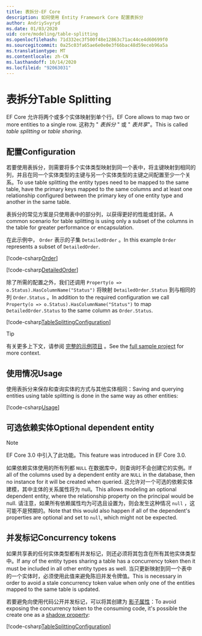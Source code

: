 ```yaml
---
title: 表拆分-EF Core
description: 如何使用 Entity Framework Core 配置表拆分
author: AndriySvyryd
ms.date: 01/03/2020
uid: core/modeling/table-splitting
ms.openlocfilehash: 71d332ec3f500f48e12863c71ac44ce4d60699f0
ms.sourcegitcommit: 0a25c03fa65ae6e0e0e3f66bac48d59eceb96a5a
ms.translationtype: MT
ms.contentlocale: zh-CN
ms.lasthandoff: 10/14/2020
ms.locfileid: "92063031"
---
```

# <a name="table-splitting"></a><span data-ttu-id="7b8d6-103">表拆分</span><span class="sxs-lookup"><span data-stu-id="7b8d6-103">Table Splitting</span></span>

<span data-ttu-id="7b8d6-104">EF Core 允许将两个或多个实体映射到单个行。</span><span class="sxs-lookup"><span data-stu-id="7b8d6-104">EF Core allows to map two or more entities to a single row.</span></span> <span data-ttu-id="7b8d6-105">这称为 " _表拆分_ " 或 " _表共享_"。</span><span class="sxs-lookup"><span data-stu-id="7b8d6-105">This is called _table splitting_ or _table sharing_.</span></span>

## <a name="configuration"></a><span data-ttu-id="7b8d6-106">配置</span><span class="sxs-lookup"><span data-stu-id="7b8d6-106">Configuration</span></span>

<span data-ttu-id="7b8d6-107">若要使用表拆分，则需要将多个实体类型映射到同一个表中，将主键映射到相同的列，并且在同一个实体类型的主键与另一个实体类型的主键之间配置至少一个关系。</span><span class="sxs-lookup"><span data-stu-id="7b8d6-107">To use table splitting the entity types need to be mapped to the same table, have the primary keys mapped to the same columns and at least one relationship configured between the primary key of one entity type and another in the same table.</span></span>

<span data-ttu-id="7b8d6-108">表拆分的常见方案是只使用表中的部分列，以获得更好的性能或封装。</span><span class="sxs-lookup"><span data-stu-id="7b8d6-108">A common scenario for table splitting is using only a subset of the columns in the table for greater performance or encapsulation.</span></span>

<span data-ttu-id="7b8d6-109">在此示例中， `Order` 表示的子集 `DetailedOrder` 。</span><span class="sxs-lookup"><span data-stu-id="7b8d6-109">In this example `Order` represents a subset of `DetailedOrder`.</span></span>

[!code-csharp[Order](../../../samples/core/Modeling/TableSplitting/Order.cs?name=Order)]

[!code-csharp[DetailedOrder](../../../samples/core/Modeling/TableSplitting/DetailedOrder.cs?name=DetailedOrder)]

<span data-ttu-id="7b8d6-110">除了所需的配置之外，我们还调用 `Property(o => o.Status).HasColumnName("Status")` 将映射 `DetailedOrder.Status` 到与相同的列 `Order.Status` 。</span><span class="sxs-lookup"><span data-stu-id="7b8d6-110">In addition to the required configuration we call `Property(o => o.Status).HasColumnName("Status")` to map `DetailedOrder.Status` to the same column as `Order.Status`.</span></span>

[!code-csharp[TableSplittingConfiguration](../../../samples/core/Modeling/TableSplitting/TableSplittingContext.cs?name=TableSplitting)]

> [!TIP]
> <span data-ttu-id="7b8d6-111">有关更多上下文，请参阅 [完整的示例项目](https://github.com/dotnet/EntityFramework.Docs/tree/master/samples/core/Modeling/TableSplitting) 。</span><span class="sxs-lookup"><span data-stu-id="7b8d6-111">See the [full sample project](https://github.com/dotnet/EntityFramework.Docs/tree/master/samples/core/Modeling/TableSplitting) for more context.</span></span>

## <a name="usage"></a><span data-ttu-id="7b8d6-112">使用情况</span><span class="sxs-lookup"><span data-stu-id="7b8d6-112">Usage</span></span>

<span data-ttu-id="7b8d6-113">使用表拆分来保存和查询实体的方式与其他实体相同：</span><span class="sxs-lookup"><span data-stu-id="7b8d6-113">Saving and querying entities using table splitting is done in the same way as other entities:</span></span>

[!code-csharp[Usage](../../../samples/core/Modeling/TableSplitting/Program.cs?name=Usage)]

## <a name="optional-dependent-entity"></a><span data-ttu-id="7b8d6-114">可选依赖实体</span><span class="sxs-lookup"><span data-stu-id="7b8d6-114">Optional dependent entity</span></span>

> [!NOTE]
> <span data-ttu-id="7b8d6-115">EF Core 3.0 中引入了此功能。</span><span class="sxs-lookup"><span data-stu-id="7b8d6-115">This feature was introduced in EF Core 3.0.</span></span>

<span data-ttu-id="7b8d6-116">如果依赖实体使用的所有列都 `NULL` 在数据库中，则查询时不会创建它的实例。</span><span class="sxs-lookup"><span data-stu-id="7b8d6-116">If all of the columns used by a dependent entity are `NULL` in the database, then no instance for it will be created when queried.</span></span> <span data-ttu-id="7b8d6-117">这允许对一个可选的依赖实体建模，其中主体的关系属性将为 null。</span><span class="sxs-lookup"><span data-stu-id="7b8d6-117">This allows modeling an optional dependent entity, where the relationship property on the principal would be null.</span></span> <span data-ttu-id="7b8d6-118">请注意，如果所有依赖属性均为可选且设置为，则会发生这种情况 `null` ，这可能不是预期的。</span><span class="sxs-lookup"><span data-stu-id="7b8d6-118">Note that this would also happen if all of the dependent's properties are optional and set to `null`, which might not be expected.</span></span>

## <a name="concurrency-tokens"></a><span data-ttu-id="7b8d6-119">并发标记</span><span class="sxs-lookup"><span data-stu-id="7b8d6-119">Concurrency tokens</span></span>

<span data-ttu-id="7b8d6-120">如果共享表的任何实体类型都有并发标记，则还必须将其包含在所有其他实体类型中。</span><span class="sxs-lookup"><span data-stu-id="7b8d6-120">If any of the entity types sharing a table has a concurrency token then it must be included in all other entity types as well.</span></span> <span data-ttu-id="7b8d6-121">当只更新映射到同一个表中的一个实体时，必须使用此值来避免陈旧并发令牌值。</span><span class="sxs-lookup"><span data-stu-id="7b8d6-121">This is necessary in order to avoid a stale concurrency token value when only one of the entities mapped to the same table is updated.</span></span>

<span data-ttu-id="7b8d6-122">若要避免向使用代码公开并发标记，可以将其创建为 [影子属性](xref:core/modeling/shadow-properties)：</span><span class="sxs-lookup"><span data-stu-id="7b8d6-122">To avoid exposing the concurrency token to the consuming code, it's possible the create one as a [shadow property](xref:core/modeling/shadow-properties):</span></span>

[!code-csharp[TableSplittingConfiguration](../../../samples/core/Modeling/TableSplitting/TableSplittingContext.cs?name=ConcurrencyToken&highlight=2)]
